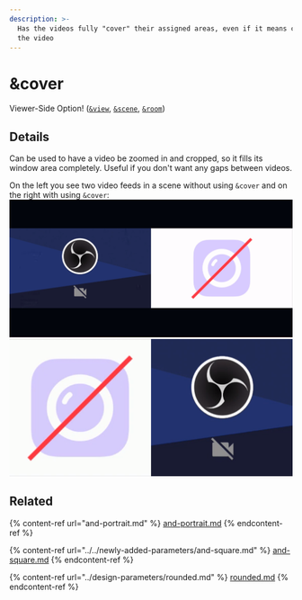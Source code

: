 ```yaml
---
description: >-
  Has the videos fully "cover" their assigned areas, even if it means cropping
  the video
---
```


# \&cover

Viewer-Side Option! ([`&view`](view.md), [`&scene`](scene.md), [`&room`](../../general-settings/room.md))

## Details

Can be used to have a video be zoomed in and cropped, so it fills its window area completely. Useful if you don't want any gaps between videos.

On the left you see two video feeds in a scene without using `&cover` and on the right with using `&cover`:\
![](<../../.gitbook/assets/image (9).png>)![](<../../.gitbook/assets/image (8).png>)

## Related

{% content-ref url="and-portrait.md" %}
[and-portrait.md](and-portrait.md)
{% endcontent-ref %}

{% content-ref url="../../newly-added-parameters/and-square.md" %}
[and-square.md](../../newly-added-parameters/and-square.md)
{% endcontent-ref %}

{% content-ref url="../design-parameters/rounded.md" %}
[rounded.md](../design-parameters/rounded.md)
{% endcontent-ref %}
